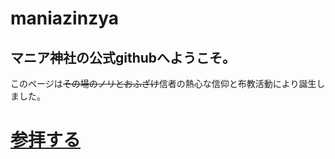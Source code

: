 # maniazinzya
## マニア神社の公式githubへようこそ。
このページは~~その場のノリとおふざけ~~信者の熱心な信仰と布教活動により誕生しました。
<br>
# [参拝する](https://yuu8313.github.io/maniazinzya/)
